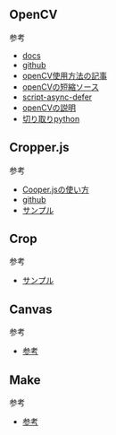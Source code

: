 ## OpenCV
参考  
- [docs](https://docs.opencv.org/3.4/df/d0a/tutorial_js_intro.html)
- [github](https://github.com/opencv/opencv/releases)
- [openCV使用方法の記事](https://elsammit-beginnerblg.hatenablog.com/entry/2022/06/06/224303)
- [openCVの短縮ソース](https://docs.opencv.org/3.4.0/opencv.js)
- [script-async-defer](https://ja.javascript.info/script-async-defer)
- [openCVの説明](https://shikaku-mafia.com/opencv-javascript-how-to-use/)
- [切り取りpython](https://blog.capilano-fw.com/?p=1990#crop)


## Cropper.js
参考  
- [Cooper.jsの使い方](https://cpoint-lab.co.jp/article/202208/23302/)
- [github](https://github.com/fengyuanchen/cropperjs)
- [サンプル](https://cly7796.net/blog/javascript/try-using-cropper-js/)

## Crop
参考  
- [サンプル](https://qiita.com/yamazaki3104/items/abbcb88f573d3c5a4a40)

## Canvas
参考  
- [参考](https://step-learn.com/article/javascript/143-canvas-clip.html)

## Make
参考  
- [参考](https://kuroeveryday.blogspot.com/2017/09/how-to-trim-image-with-canvas.html)
